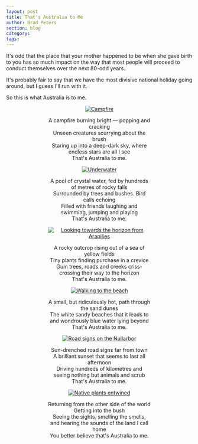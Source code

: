 ```yaml
---
layout: post
title: That's Australia to Me
author: Brad Peters
section: blog
category: 
tags: 
---
```

It's odd that the place that your mother happened to be when she gave birth to you has so much impact on the way that most people will proceed to conduct themselves over the next 80-odd years.

It's probably fair to say that we have the most divisive national holiday going around, but I guess I'll run with it.

So this is what Australia is to me.
<!--more-->
<div style="text-align:center; width: 55%; margin-left:auto; margin-right:auto;">
  <div class="blog-image-centre">
    <a href="https://www.flickr.com/photos/ubersejanus/24575820986" target="_blank">
      <img src="https://farm2.staticflickr.com/1484/24575820986_19d25165be_z_d.jpg" alt="Campfire" /></a>
  </div>
  <p>A campfire burning bright — popping and cracking<br>Unseen creatures scurrying about the brush<br>Staring up into a deep-dark sky, where endless stars are all I see<br>That's Australia to me.</p>
  <div class="blog-image-centre">
    <a href="https://www.flickr.com/photos/ubersejanus/15236149784" target="_blank">
      <img src="https://farm9.staticflickr.com/8650/15236149784_f4d5a3d114_z_d.jpg" alt="Underwater" /></a>
  </div>
  <p>A pool of crystal water, fed by hundreds of metres of rocky falls<br>Surrounded by trees and bushes. Bird calls echoing<br>Filled with friends laughing and swimming, jumping and playing<br>That's Australia to me.</p>
  <div class="blog-image-centre">
    <a href="https://www.flickr.com/photos/ubersejanus/24493995162" target="_blank">
      <img src="https://farm2.staticflickr.com/1506/24493995162_3fe972d056_z_d.jpg" alt="Looking towards the horizon from Arapilies" /></a>
  </div>
  <p>A rocky outcrop rising out of a sea of yellow fields<br>Tiny plants finding purchase in a crevice<br>Gum trees, roads and creeks criss-crossing their way to the horizon<br>That's Australia to me.</p>
  <div class="blog-image-centre">
    <a href="https://www.flickr.com/photos/ubersejanus/24234480419" target="_blank">
      <img src="https://farm2.staticflickr.com/1581/24234480419_2179162090_z_d.jpg" alt="Walking to the beach" /></a>
  </div>
  <p>A small, but ridiculously hot, path through the sand dunes<br>The white sandy beaches that it leads to<br>and wondrously blue water lying beyond<br>That's Australia to me.</p>
  <div class="blog-image-centre">
    <a href="https://www.flickr.com/photos/ubersejanus/12968203944" target="_blank">
      <img src="https://farm8.staticflickr.com/7301/12968203944_ef4b3d1774_z_d.jpg" alt="Road signs on the Nullarbor" /></a>
  </div>
  <p>Sun-drenched road signs far from town<br>A brilliant sunset that seems to last all afternoon<br>Driving hundreds of kilometres and seeing nothing but animals and scrub<br>That's Australia to me.</p>
  <div class="blog-image-centre">
    <a href="https://www.flickr.com/photos/ubersejanus/12980310353" target="_blank">
      <img src="https://farm4.staticflickr.com/3051/12980310353_61dbe7d9db_z_d.jpg" alt="Native plants entwined" /></a>
  </div>
  <p>Returning from the other side of the world<br>Getting into the bush<br>Seeing the sights, smelling the smells, and hearing the sounds of the land I call home<br>You better believe that's Australia to me.</p>